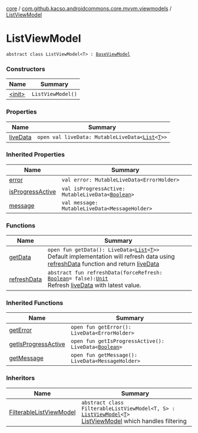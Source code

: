 [core](../../index.md) / [com.github.kacso.androidcommons.core.mvvm.viewmodels](../index.md) / [ListViewModel](./index.md)

# ListViewModel

`abstract class ListViewModel<T> : `[`BaseViewModel`](../-base-view-model/index.md)

### Constructors

| Name | Summary |
|---|---|
| [&lt;init&gt;](-init-.md) | `ListViewModel()` |

### Properties

| Name | Summary |
|---|---|
| [liveData](live-data.md) | `open val liveData: MutableLiveData<`[`List`](https://kotlinlang.org/api/latest/jvm/stdlib/kotlin.collections/-list/index.html)`<`[`T`](index.md#T)`>>` |

### Inherited Properties

| Name | Summary |
|---|---|
| [error](../-base-view-model/error.md) | `val error: MutableLiveData<ErrorHolder>` |
| [isProgressActive](../-base-view-model/is-progress-active.md) | `val isProgressActive: MutableLiveData<`[`Boolean`](https://kotlinlang.org/api/latest/jvm/stdlib/kotlin/-boolean/index.html)`>` |
| [message](../-base-view-model/message.md) | `val message: MutableLiveData<MessageHolder>` |

### Functions

| Name | Summary |
|---|---|
| [getData](get-data.md) | `open fun getData(): LiveData<`[`List`](https://kotlinlang.org/api/latest/jvm/stdlib/kotlin.collections/-list/index.html)`<`[`T`](index.md#T)`>>`<br>Default implementation will refresh data using [refreshData](refresh-data.md) function and return [liveData](live-data.md) |
| [refreshData](refresh-data.md) | `abstract fun refreshData(forceRefresh: `[`Boolean`](https://kotlinlang.org/api/latest/jvm/stdlib/kotlin/-boolean/index.html)` = false): `[`Unit`](https://kotlinlang.org/api/latest/jvm/stdlib/kotlin/-unit/index.html)<br>Refresh [liveData](live-data.md) with latest value. |

### Inherited Functions

| Name | Summary |
|---|---|
| [getError](../-base-view-model/get-error.md) | `open fun getError(): LiveData<ErrorHolder>` |
| [getIsProgressActive](../-base-view-model/get-is-progress-active.md) | `open fun getIsProgressActive(): LiveData<`[`Boolean`](https://kotlinlang.org/api/latest/jvm/stdlib/kotlin/-boolean/index.html)`>` |
| [getMessage](../-base-view-model/get-message.md) | `open fun getMessage(): LiveData<MessageHolder>` |

### Inheritors

| Name | Summary |
|---|---|
| [FilterableListViewModel](../-filterable-list-view-model/index.md) | `abstract class FilterableListViewModel<T, S> : `[`ListViewModel`](./index.md)`<`[`T`](../-filterable-list-view-model/index.md#T)`>`<br>[ListViewModel](./index.md) which handles filtering |
